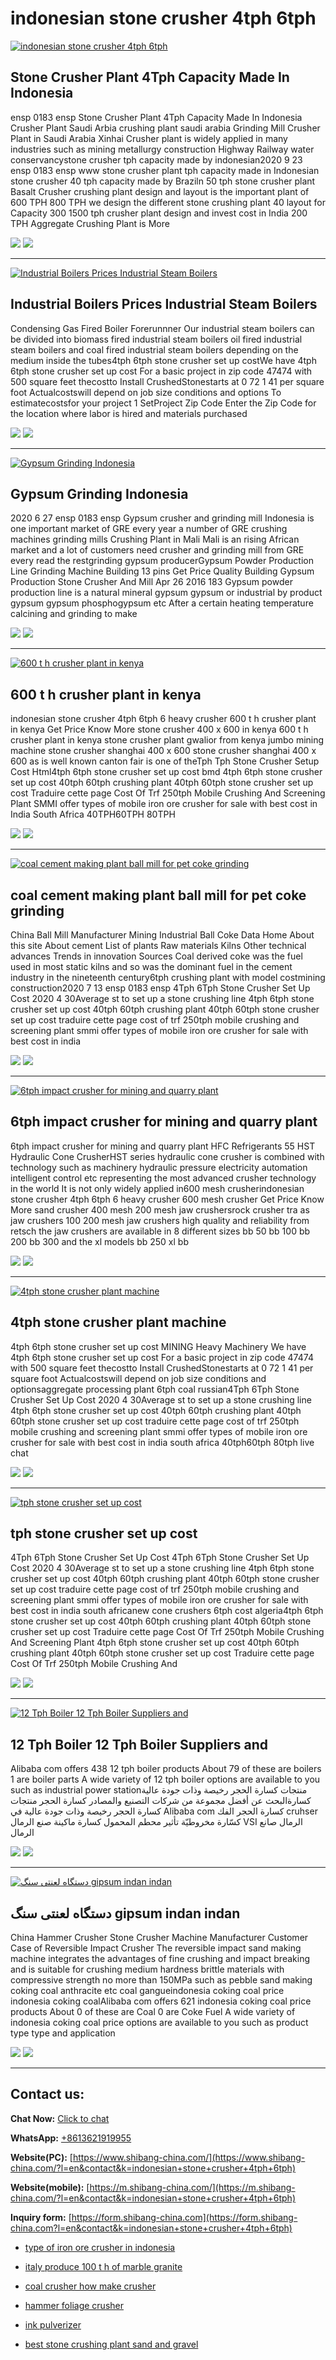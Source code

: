 # indonesian stone crusher 4tph 6tph

<a href="https://swt.shibang-china.com/?l=en&img&k=indonesian+stone+crusher+4tph+6tph" target="_blank">![indonesian stone crusher 4tph 6tph](http://static.shibang-china.com/all-800x300/985.jpg)</a>

## Stone Crusher Plant 4Tph Capacity Made In Indonesia
ensp 0183 ensp Stone Crusher Plant 4Tph Capacity Made In Indonesia Crusher Plant Saudi Arbia crushing plant saudi arabia Grinding Mill Crusher Plant in Saudi Arabia Xinhai Crusher plant is widely applied in many industries such as mining metallurgy construction Highway Railway water conservancystone crusher tph capacity made by indonesian2020 9 23 ensp 0183 ensp www stone crusher plant tph capacity made in Indonesian stone crusher 40 tph capacity made by Braziln 50 tph stone crusher plant Basalt Crusher crushing plant design and layout is the important plant of 600 TPH 800 TPH we design the different stone crushing plant 40 layout for Capacity 300 1500 tph crusher plant design and invest cost in India 200 TPH Aggregate Crushing Plant is More


<a href="https://whatsapp.shibangsoft.com/WhatsApp.php" target="_blank" title="WhatsApp">![](http://static.shibang-china.com/icon/whatsapp.png)</a> <a href="https://swt.shibang-china.com/?l=en&icon&k=indonesian+stone+crusher+4tph+6tph" target="_blank">![](http://static.shibang-china.com/icon/chat-en.png)</a>

---

<a href="https://swt.shibang-china.com/?l=en&img&k=indonesian+stone+crusher+4tph+6tph" target="_blank">![Industrial Boilers Prices Industrial Steam Boilers](http://static.shibang-china.com/all-800x300/1010.jpg)</a>

## Industrial Boilers Prices Industrial Steam Boilers
Condensing Gas Fired Boiler Forerunnner Our industrial steam boilers can be divided into biomass fired industrial steam boilers oil fired industrial steam boilers and coal fired industrial steam boilers depending on the medium inside the tubes4tph 6tph stone crusher set up costWe have 4tph 6tph stone crusher set up cost For a basic project in zip code 47474 with 500 square feet thecostto Install CrushedStonestarts at 0 72 1 41 per square foot Actualcostswill depend on job size conditions and options To estimatecostsfor your project 1 SetProject Zip Code Enter the Zip Code for the location where labor is hired and materials purchased


<a href="https://whatsapp.shibangsoft.com/WhatsApp.php" target="_blank" title="WhatsApp">![](http://static.shibang-china.com/icon/whatsapp.png)</a> <a href="https://swt.shibang-china.com/?l=en&icon&k=indonesian+stone+crusher+4tph+6tph" target="_blank">![](http://static.shibang-china.com/icon/chat-en.png)</a>

---

<a href="https://swt.shibang-china.com/?l=en&img&k=indonesian+stone+crusher+4tph+6tph" target="_blank">![Gypsum Grinding Indonesia](http://static.shibang-china.com/all-800x300/452.jpg)</a>

## Gypsum Grinding Indonesia
2020 6 27 ensp 0183 ensp Gypsum crusher and grinding mill Indonesia is one important market of GRE every year a number of GRE crushing machines grinding mills Crushing Plant in Mali Mali is an rising African market and a lot of customers need crusher and grinding mill from GRE every read the restgrinding gypsum producerGypsum Powder Production Line Grinding Machine Building 13 pins Get Price Quality Building Gypsum Production Stone Crusher And Mill Apr 26 2016 183 Gypsum powder production line is a natural mineral gypsum gypsum or industrial by product gypsum gypsum phosphogypsum etc After a certain heating temperature calcining and grinding to make


<a href="https://whatsapp.shibangsoft.com/WhatsApp.php" target="_blank" title="WhatsApp">![](http://static.shibang-china.com/icon/whatsapp.png)</a> <a href="https://swt.shibang-china.com/?l=en&icon&k=indonesian+stone+crusher+4tph+6tph" target="_blank">![](http://static.shibang-china.com/icon/chat-en.png)</a>

---

<a href="https://swt.shibang-china.com/?l=en&img&k=indonesian+stone+crusher+4tph+6tph" target="_blank">![600 t h crusher plant in kenya](http://static.shibang-china.com/all-800x300/334.jpg)</a>

## 600 t h crusher plant in kenya
indonesian stone crusher 4tph 6tph 6 heavy crusher 600 t h crusher plant in kenya Get Price Know More stone crusher 400 x 600 in kenya 600 t h crusher plant in kenya stone crusher plant gwalior from kenya jumbo mining machine stone crusher shanghai 400 x 600 stone crusher shanghai 400 x 600 as is well known canton fair is one of theTph Tph Stone Crusher Setup Cost Html4tph 6tph stone crusher set up cost bmd 4tph 6tph stone crusher set up cost 40tph 60tph crushing plant 40tph 60tph stone crusher set up cost Traduire cette page Cost Of Trf 250tph Mobile Crushing And Screening Plant SMMI offer types of mobile iron ore crusher for sale with best cost in India South Africa 40TPH60TPH 80TPH


<a href="https://whatsapp.shibangsoft.com/WhatsApp.php" target="_blank" title="WhatsApp">![](http://static.shibang-china.com/icon/whatsapp.png)</a> <a href="https://swt.shibang-china.com/?l=en&icon&k=indonesian+stone+crusher+4tph+6tph" target="_blank">![](http://static.shibang-china.com/icon/chat-en.png)</a>

---

<a href="https://swt.shibang-china.com/?l=en&img&k=indonesian+stone+crusher+4tph+6tph" target="_blank">![coal cement making plant ball mill for pet coke grinding](http://static.shibang-china.com/all-800x300/508.jpg)</a>

## coal cement making plant ball mill for pet coke grinding
China Ball Mill Manufacturer Mining Industrial Ball Coke Data Home About this site About cement List of plants Raw materials Kilns Other technical advances Trends in innovation Sources Coal derived coke was the fuel used in most static kilns and so was the dominant fuel in the cement industry in the nineteenth century6tph crushing plant with model costmining construction2020 7 13 ensp 0183 ensp 4Tph 6Tph Stone Crusher Set Up Cost 2020 4 30Average st to set up a stone crushing line 4tph 6tph stone crusher set up cost 40tph 60tph crushing plant 40tph 60tph stone crusher set up cost traduire cette page cost of trf 250tph mobile crushing and screening plant smmi offer types of mobile iron ore crusher for sale with best cost in india


<a href="https://whatsapp.shibangsoft.com/WhatsApp.php" target="_blank" title="WhatsApp">![](http://static.shibang-china.com/icon/whatsapp.png)</a> <a href="https://swt.shibang-china.com/?l=en&icon&k=indonesian+stone+crusher+4tph+6tph" target="_blank">![](http://static.shibang-china.com/icon/chat-en.png)</a>

---

<a href="https://swt.shibang-china.com/?l=en&img&k=indonesian+stone+crusher+4tph+6tph" target="_blank">![6tph impact crusher for mining and quarry plant](http://static.shibang-china.com/all-800x300/13.jpg)</a>

## 6tph impact crusher for mining and quarry plant
6tph impact crusher for mining and quarry plant HFC Refrigerants 55 HST Hydraulic Cone CrusherHST series hydraulic cone crusher is combined with technology such as machinery hydraulic pressure electricity automation intelligent control etc representing the most advanced crusher technology in the world It is not only widely applied in600 mesh crusherindonesian stone crusher 4tph 6tph 6 heavy crusher 600 mesh crusher Get Price Know More sand crusher 400 mesh 200 mesh jaw crushersrock crusher tra as jaw crushers 100 200 mesh jaw crushers high quality and reliability from retsch the jaw crushers are available in 8 different sizes bb 50 bb 100 bb 200 bb 300 and the xl models bb 250 xl bb


<a href="https://whatsapp.shibangsoft.com/WhatsApp.php" target="_blank" title="WhatsApp">![](http://static.shibang-china.com/icon/whatsapp.png)</a> <a href="https://swt.shibang-china.com/?l=en&icon&k=indonesian+stone+crusher+4tph+6tph" target="_blank">![](http://static.shibang-china.com/icon/chat-en.png)</a>

---

<a href="https://swt.shibang-china.com/?l=en&img&k=indonesian+stone+crusher+4tph+6tph" target="_blank">![4tph stone crusher plant machine](http://static.shibang-china.com/all-800x300/1031.jpg)</a>

## 4tph stone crusher plant machine
4tph 6tph stone crusher set up cost MINING Heavy Machinery We have 4tph 6tph stone crusher set up cost For a basic project in zip code 47474 with 500 square feet thecostto Install CrushedStonestarts at 0 72 1 41 per square foot Actualcostswill depend on job size conditions and optionsaggregate processing plant 6tph coal russian4Tph 6Tph Stone Crusher Set Up Cost 2020 4 30Average st to set up a stone crushing line 4tph 6tph stone crusher set up cost 40tph 60tph crushing plant 40tph 60tph stone crusher set up cost traduire cette page cost of trf 250tph mobile crushing and screening plant smmi offer types of mobile iron ore crusher for sale with best cost in india south africa 40tph60tph 80tph live chat


<a href="https://whatsapp.shibangsoft.com/WhatsApp.php" target="_blank" title="WhatsApp">![](http://static.shibang-china.com/icon/whatsapp.png)</a> <a href="https://swt.shibang-china.com/?l=en&icon&k=indonesian+stone+crusher+4tph+6tph" target="_blank">![](http://static.shibang-china.com/icon/chat-en.png)</a>

---

<a href="https://swt.shibang-china.com/?l=en&img&k=indonesian+stone+crusher+4tph+6tph" target="_blank">![tph stone crusher set up cost](http://static.shibang-china.com/all-800x300/666.jpg)</a>

## tph stone crusher set up cost
4Tph 6Tph Stone Crusher Set Up Cost 4Tph 6Tph Stone Crusher Set Up Cost 2020 4 30Average st to set up a stone crushing line 4tph 6tph stone crusher set up cost 40tph 60tph crushing plant 40tph 60tph stone crusher set up cost traduire cette page cost of trf 250tph mobile crushing and screening plant smmi offer types of mobile iron ore crusher for sale with best cost in india south africanew cone crushers 6tph cost algeria4tph 6tph stone crusher set up cost 40tph 60tph crushing plant 40tph 60tph stone crusher set up cost Traduire cette page Cost Of Trf 250tph Mobile Crushing And Screening Plant 4tph 6tph stone crusher set up cost 40tph 60tph crushing plant 40tph 60tph stone crusher set up cost Traduire cette page Cost Of Trf 250tph Mobile Crushing And


<a href="https://whatsapp.shibangsoft.com/WhatsApp.php" target="_blank" title="WhatsApp">![](http://static.shibang-china.com/icon/whatsapp.png)</a> <a href="https://swt.shibang-china.com/?l=en&icon&k=indonesian+stone+crusher+4tph+6tph" target="_blank">![](http://static.shibang-china.com/icon/chat-en.png)</a>

---

<a href="https://swt.shibang-china.com/?l=en&img&k=indonesian+stone+crusher+4tph+6tph" target="_blank">![12 Tph Boiler 12 Tph Boiler Suppliers and](http://static.shibang-china.com/all-800x300/1216.jpg)</a>

## 12 Tph Boiler 12 Tph Boiler Suppliers and
Alibaba com offers 438 12 tph boiler products About 79 of these are boilers 1 are boiler parts A wide variety of 12 tph boiler options are available to you such as industrial power stationمنتجات كسارة الحجر رخيصة وذات جودة عالية كسارةالبحث عن أفضل مجموعة من شركات التصنيع والمصادر كسارة الحجر منتجات كسارة الحجر رخيصة وذات جودة عالية في Alibaba com كسارة الحجر الفك cruhser كسّارة مخروطيّة تأثير محطم المحمول كسارة ماكينة صنع الرمال VSI الرمال صانع الرمال


<a href="https://whatsapp.shibangsoft.com/WhatsApp.php" target="_blank" title="WhatsApp">![](http://static.shibang-china.com/icon/whatsapp.png)</a> <a href="https://swt.shibang-china.com/?l=en&icon&k=indonesian+stone+crusher+4tph+6tph" target="_blank">![](http://static.shibang-china.com/icon/chat-en.png)</a>

---

<a href="https://swt.shibang-china.com/?l=en&img&k=indonesian+stone+crusher+4tph+6tph" target="_blank">![دستگاه لعنتی سنگ gipsum indan indan](http://static.shibang-china.com/all-800x300/352.jpg)</a>

## دستگاه لعنتی سنگ gipsum indan indan
China Hammer Crusher Stone Crusher Machine Manufacturer Customer Case of Reversible Impact Crusher The reversible impact sand making machine integrates the advantages of fine crushing and impact breaking and is suitable for crushing medium hardness brittle materials with compressive strength no more than 150MPa such as pebble sand making coking coal anthracite etc coal gangueindonesia coking coal price indonesia coking coalAlibaba com offers 621 indonesia coking coal price products About 0 of these are Coal 0 are Coke Fuel A wide variety of indonesia coking coal price options are available to you such as product type type and application


<a href="https://whatsapp.shibangsoft.com/WhatsApp.php" target="_blank" title="WhatsApp">![](http://static.shibang-china.com/icon/whatsapp.png)</a> <a href="https://swt.shibang-china.com/?l=en&icon&k=indonesian+stone+crusher+4tph+6tph" target="_blank">![](http://static.shibang-china.com/icon/chat-en.png)</a>

---
## Contact us:

**Chat Now:** [Click to chat](https://swt.shibang-china.com?l=en&contact&k=indonesian+stone+crusher+4tph+6tph)

**WhatsApp:**  [+8613621919955](https://whatsapp.shibangsoft.com/WhatsApp.php)

**Website(PC):** [https://www.shibang-china.com/](https://www.shibang-china.com/?l=en&contact&k=indonesian+stone+crusher+4tph+6tph)

**Website(mobile):** [https://m.shibang-china.com/](https://m.shibang-china.com/?l=en&contact&k=indonesian+stone+crusher+4tph+6tph)

**Inquiry form:** [https://form.shibang-china.com](https://form.shibang-china.com?l=en&contact&k=indonesian+stone+crusher+4tph+6tph)

* [type of iron ore crusher in indonesia](../168/type%20of%20iron%20ore%20crusher%20in%20indonesia.md)

* [italy produce 100 t h of marble granite](../164/italy%20produce%20100%20t%20h%20of%20marble%20granite.md)

* [coal crusher how make crusher](../165/coal%20crusher%20how%20make%20crusher.md)

* [hammer foliage crusher](../170/hammer%20foliage%20crusher.md)

* [ink pulverizer](../163/ink%20pulverizer.md)

* [best stone crushing plant sand and gravel](../169/best%20stone%20crushing%20plant%20sand%20and%20gravel.md)
